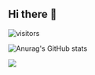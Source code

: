 ## Hi there 👋

![visitors](https://visitor-badge.glitch.me/badge?page_id=LunaZyd&left_color=green&right_color=red)

![Anurag's GitHub stats](https://github-readme-stats.vercel.app/api?username=LunaZyd&show_icons=true&theme=radical)
<!--START_SECTION:waka-->
<!--END_SECTION:waka-->

<img align="center" src="https://github-readme-stats.vercel.app/api/top-langs/?username=LunaZyd&theme=transparent&hide_border=true&layout=donut-vertical&langs_count=6" />

<!--
**LunaZyd/LunaZyd** is a ✨ _special_ ✨ repository because its `README.md` (this file) appears on your GitHub profile.

Here are some ideas to get you started:

- 🔭 I’m currently working on ...
- 🌱 I’m currently learning ...
- 👯 I’m looking to collaborate on ...
- 🤔 I’m looking for help with ...
- 💬 Ask me about ...
- 📫 How to reach me: ...
- 😄 Pronouns: ...
- ⚡ Fun fact: ...
-->
